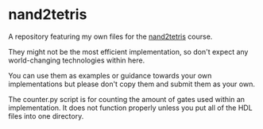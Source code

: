 # nand2tetris

A repository featuring my own files for the [nand2tetris](https://www.coursera.org/learn/build-a-computer/home/info) course.

They might not be the most efficient implementation, so don't expect any world-changing technologies within here.

You can use them as examples or guidance towards your own implementations but please don't copy them and submit them as your own.

The counter.py script is for counting the amount of gates used within an implementation. It does not function properly unless you put all of the HDL files into one directory.